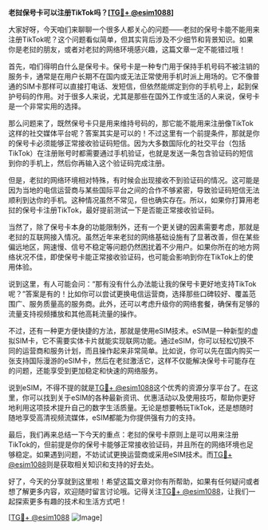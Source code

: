 **老挝保号卡可以注册TikTok吗？[[TG💪+ @esim1088](https://t.me/s/esim1088)]**

大家好呀，今天咱们来聊聊一个很多人都关心的问题——老挝的保号卡能不能用来注册TikTok呢？这个问题看似简单，但其实背后涉及不少细节和背景知识。如果你是老挝的朋友，或者对老挝的网络环境感兴趣，这篇文章一定不能错过哦！

首先，咱们得明白什么是保号卡。保号卡是一种专门用于保持手机号码不被注销的服务卡，通常是在用户长期不在国内或无法正常使用手机时派上用场的。它不像普通的SIM卡那样可以直接打电话、发短信，但依然能绑定到你的手机号上，起到保护号码的作用。对于很多人来说，尤其是那些在国外工作或生活的人来说，保号卡是一个非常实用的选择。

那么问题来了，既然保号卡只是用来维持号码的，那它能不能用来注册像TikTok这样的社交媒体平台呢？答案其实是可以的！不过这里有一个前提条件，那就是你的保号卡必须能够正常接收验证码短信。因为大多数国际化的社交平台（包括TikTok）在注册账号时都需要通过手机验证，也就是发送一条包含验证码的短信到你的手机上，然后你再输入这个验证码完成注册。

但是，老挝的网络环境相对特殊，有时候会出现接收不到验证码的情况。这可能是因为当地的电信运营商与某些国际平台之间的合作不够紧密，导致验证码短信无法顺利到达你的手机。这种情况虽然不常见，但也确实存在。所以，如果你打算用老挝的保号卡注册TikTok，最好提前测试一下是否能正常接收验证码。

当然了，除了保号卡本身的功能限制外，还有一个更关键的因素需要考虑，那就是老挝的互联网接入情况。虽然近年来老挝的网络基础设施有了显著改善，但在某些偏远地区，网速慢、信号不稳定等问题仍然困扰着不少用户。如果你所在的地方网络状况不佳，即使保号卡能正常接收验证码，也可能会影响到你在TikTok上的使用体验。

说到这里，有人可能会问：“那有没有什么办法能让我的保号卡更好地支持TikTok呢？”答案是有的！比如你可以尝试更换电信运营商，选择那些口碑较好、覆盖范围广、服务质量高的服务商。此外，还可以考虑升级你的网络套餐，确保有足够的流量支持视频播放和其他高耗流量的操作。

不过，还有一种更方便快捷的方法，那就是使用eSIM技术。eSIM是一种新型的虚拟SIM卡，它不需要实体卡片就能实现联网功能。通过eSIM，你可以轻松切换不同的运营商和服务计划，而且操作起来非常简单。比如说，你可以先在国内购买一张支持国际漫游的eSIM卡，然后在老挝激活它，这样不仅能解决保号卡可能存在的问题，还能享受到更加稳定和快速的网络服务。

说到eSIM，不得不提的就是[TG💪+ @esim1088](https://t.me/s/esim1088)这个优秀的资源分享平台了。在这里，你可以找到关于eSIM的各种最新资讯、优惠活动以及使用技巧，帮助你更好地利用这项技术提升自己的数字生活质量。无论是想要畅玩TikTok，还是想随时随地享受高清视频流媒体，eSIM都能为你提供强有力的支持。

最后，我们再来总结一下今天的重点：老挝的保号卡原则上是可以用来注册TikTok的，但前提是你的保号卡能够正常接收验证码，并且所在的网络环境也足够稳定。如果遇到问题，不妨试试更换运营商或采用eSIM技术。而[TG💪+ @esim1088](https://t.me/s/esim1088)则是获取相关知识和支持的好去处。

好了，今天的分享就到这里啦！希望这篇文章对你有所帮助，如果有任何疑问或者想了解更多内容，欢迎随时留言讨论哦。记得关注[TG💪+ @esim1088](https://t.me/s/esim1088)，让我们一起探索更多有趣的技术和生活方式吧！

[[TG💪+ @esim1088](https://t.me/s/esim1088) ![Image](https://i.postimg.cc/4NQfJmqS/Snipaste-2025-05-13-00-14-12.png)]